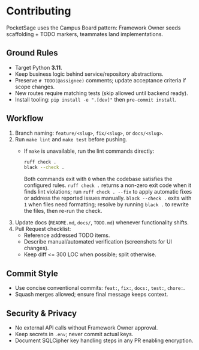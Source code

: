 # Contributing

PocketSage uses the Campus Board pattern: Framework Owner seeds scaffolding + TODO markers, teammates land implementations.

## Ground Rules
- Target Python **3.11**.
- Keep business logic behind service/repository abstractions.
- Preserve `# TODO(@assignee)` comments; update acceptance criteria if scope changes.
- New routes require matching tests (skip allowed until backend ready).
- Install tooling: `pip install -e ".[dev]"` then `pre-commit install`.

## Workflow
1. Branch naming: `feature/<slug>`, `fix/<slug>`, or `docs/<slug>`.
2. Run `make lint` and `make test` before pushing.
   - If `make` is unavailable, run the lint commands directly:

     ```sh
     ruff check .
     black --check .
     ```

     Both commands exit with `0` when the codebase satisfies the configured rules.
     `ruff check .` returns a non-zero exit code when it finds lint violations; run
     `ruff check . --fix` to apply automatic fixes or address the reported issues
     manually. `black --check .` exits with `1` when files need formatting; resolve
     by running `black .` to rewrite the files, then re-run the check.
3. Update docs (`README.md`, `docs/`, `TODO.md`) whenever functionality shifts.
4. Pull Request checklist:
	- Reference addressed TODO items.
	- Describe manual/automated verification (screenshots for UI changes).
	- Keep diff <= 300 LOC when possible; split otherwise.

## Commit Style
- Use concise conventional commits: `feat:`, `fix:`, `docs:`, `test:`, `chore:`.
- Squash merges allowed; ensure final message keeps context.

## Security & Privacy
- No external API calls without Framework Owner approval.
- Keep secrets in `.env`; never commit actual keys.
- Document SQLCipher key handling steps in any PR enabling encryption.
